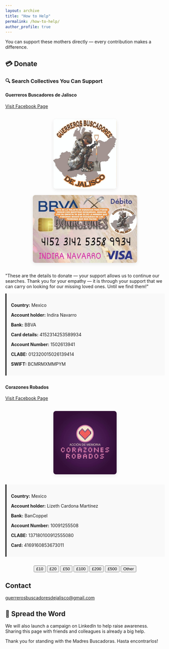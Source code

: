 ```yaml
---
layout: archive
title: "How to Help"
permalink: /how-to-help/
author_profile: true
---
```


You can support these mothers directly — every contribution makes a difference.

## 💳 Donate

### 🔍 Search Collectives You Can Support

#### Guerreros Buscadores de Jalisco  
[Visit Facebook Page](https://www.facebook.com/profile.php?id=61555458753120)

<style>
  .side-by-side-images {
    display: flex;
    flex-wrap: wrap;
    justify-content: center;
    gap: 20px;
    margin: 2rem 0;
  }

  .side-by-side-images img {
    height: auto;
    border-radius: 8px;
    box-shadow: 0 4px 12px rgba(0, 0, 0, 0.08);
    transition: transform 0.3s ease;
  }

  .side-by-side-images img:hover {
    transform: scale(1.02);
  }

  .img-left {
    width: 200px;
  }

  .img-right {
    width: 330px;
  }

  @media (max-width: 700px) {
    .img-left, .img-right {
      width: 100%;
    }
  }
</style>

<div class="side-by-side-images">
  <img class="img-left" src="https://github.com/FOUND-project/found-project.github.io/blob/master/images/Final%20Guerreros%20Buscadores.png?raw=true" alt="Guerreros Buscadores de Jalisco - Mother's Search Group">
  <img class="img-right" src="https://github.com/FOUND-project/found-project.github.io/blob/master/images/donationsmothers.jpg?raw=true" alt="Donations to Mothers">
</div>

"These are the details to donate — your support allows us to continue our searches. Thank you for your empathy — it is through your support that we can carry on looking for our missing loved ones. Until we find them!" 

<div style="background-color: #f9f9f9; padding: 1em; border-left: 4px solid #333; margin-bottom: 2em;">
  <p><strong>Country:</strong> Mexico</p>
  <p><strong>Account holder:</strong> Indira Navarro</p>
  <p><strong>Bank:</strong> BBVA</p>
  <p><strong>Card details:</strong> 4152314253589934</p>
  <p><strong>Account Number:</strong> 1502613941</p>
  <p><strong>CLABE:</strong> 012320015026139414</p>
  <p><strong>SWIFT:</strong> BCMRMXMMPYM</p>
</div>

#### Corazones Robados  
[Visit Facebook Page](https://www.facebook.com/profile.php?id=61550050887715)

<div class="side-by-side-images">
  <img class="img-left" src="https://github.com/FOUND-project/found-project.github.io/blob/master/images/Corazones%20Robados.jpg?raw=true" alt="Corazones Robados - Mother's Search Group">
</div>

<div style="background-color: #f9f9f9; padding: 1em; border-left: 4px solid #333; margin-bottom: 2em;">
  <p><strong>Country:</strong> Mexico</p>
  <p><strong>Account holder:</strong> Lizeth Cardona Martínez</p>
  <p><strong>Bank:</strong> BanCoppel</p>
  <p><strong>Account Number:</strong> 10091255508</p>
  <p><strong>CLABE:</strong> 137180100912555080</p>
  <p><strong>Card:</strong> 4169160853673011</p>
</div>

<div style="text-align: center; margin-bottom: 2em;">
  <button onclick="selectAmount(10)">£10</button>
  <button onclick="selectAmount(20)">£20</button>
  <button onclick="selectAmount(50)">£50</button>
  <button onclick="selectAmount(100)">£100</button>
  <button onclick="selectAmount(200)">£200</button>
  <button onclick="selectAmount(500)">£500</button>
  <button onclick="selectAmount('other')">Other</button>
</div>

<div id="donation-confirmation" style="display:none; text-align:center; margin-bottom:2em;">
  <p><strong>You selected: <span id="donation-amount"></span></strong></p>
  <p>Please use the bank details above to make your contribution.</p>
</div>

<script>
  function selectAmount(value) {
    document.getElementById("donation-confirmation").style.display = "block";
    document.getElementById("donation-amount").innerText = 
      (value === 'other') ? "Other amount" : "£" + value;
  }
</script>

## Contact

guerrerosbuscadoresdejalisco@gmail.com

## 📣 Spread the Word

We will also launch a campaign on LinkedIn to help raise awareness. Sharing this page with friends and colleagues is already a big help.

Thank you for standing with the Madres Buscadoras. Hasta encontrarlos!
